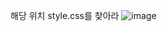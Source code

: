 해당 위치
style.css를 찾아라
![image](https://user-images.githubusercontent.com/85022962/221437922-f661aa0b-3f61-4384-b9a4-360831a61982.png)
